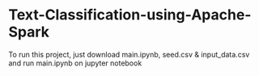 # Text-Classification-using-Apache-Spark

To run this project, just download main.ipynb, seed.csv & input_data.csv and run main.ipynb on jupyter notebook
